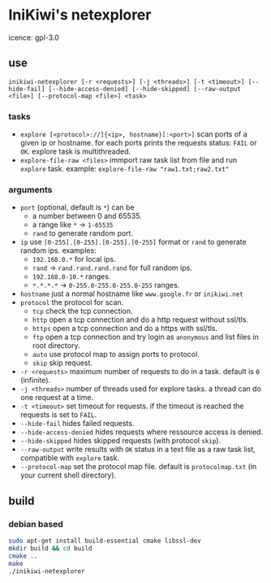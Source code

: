 # IniKiwi's netexplorer
icence: gpl-3.0
## use   
`inikiwi-netexplorer [-r <requests>] [-j <threads>] [-t <timeout>] [--hide-fail] [--hide-access-denied] [--hide-skipped] [--raw-output <file>] [--protocol-map <file>] <task>`
### tasks
- `explore [<protocol>://]{<ip>, hostname}[:<port>]` scan ports of a given ip or hostname. for each ports prints the requests status: `FAIL` or `OK`. explore task is multithreaded.
- `explore-file-raw <files>` immport raw task list from file and run `explore` task. example: `explore-file-raw "raw1.txt;raw2.txt"`

### arguments
- `port` (optional, default is `*`) can be 
    - a number between 0 and 65535.
    - a range like `*` -> `1-65535`
    - `rand` to generate random port.
- `ip` use `[0-255].[0-255].[0-255].[0-255]` format or `rand` to generate random ips. examples: 
    - `192.168.0.*` for local ips.
    - `rand` -> `rand.rand.rand.rand` for full random ips.
    - `192.168.0-10.*` ranges.
    - `*.*.*.*` -> `0-255.0-255.0-255.0-255` ranges.
- `hostname` just a normal hostname like `www.google.fr` or `inikiwi.net`
- `protocol` the protocol for scan.
    - `tcp` check the tcp connection.
    - `http` open a tcp connection and do a http request without ssl/tls.
    - `https` open a tcp connection and do a https with ssl/tls.
    - `ftp` open a tcp connection and try login as `anonymous` and list files in root directory.
    - `auto` use protocol map to assign ports to protocol.
    - `skip` skip request.
- `-r <requests>` maximum number of requests to do in a task. default is `0` (infinite).
- `-j <threads>` number of threads used for explore tasks. a thread can do one request at a time.
- `-t <timeout>` set timeout for requests. if the timeout is reached the requests is set to `FAIL`.
- `--hide-fail` hides failed requests.
- `--hide-access-denied` hides requests where ressource access is denied.
- `--hide-skipped` hides skipped requests (with protocol `skip`).
- `--raw-output` write results with `OK` status in a text file as a raw task list, compatible with `explore` task.
- `--protocol-map` set the protocol map file. default is `protocolmap.txt` (in your current shell directory).

## build
### debian based 
```bash
sudo apt-get install build-essential cmake libssl-dev
mkdir build && cd build
cmake ..
make
./inikiwi-netexplorer
```
